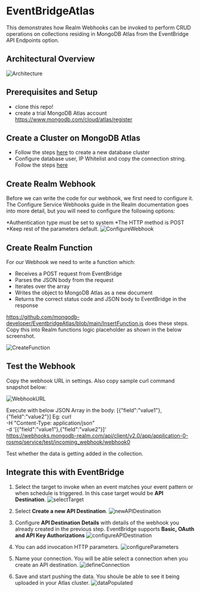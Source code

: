 # EventBridgeAtlas

This demonstrates how Realm Webhooks can be invoked to perform CRUD operations on collections residing in MongoDB Atlas from the EventBridge API Endpoints option. 

## Architectural Overview
![Architecture](/images/Architecture1.png)


## Prerequisites and Setup
- clone this repo!
- create a trial MongoDB Atlas account https://www.mongodb.com/cloud/atlas/register

## Create a Cluster on MongoDB Atlas
* Follow the steps [here](https://docs.atlas.mongodb.com/tutorial/create-new-cluster) to create a new database cluster
* Configure database user, IP Whitelist and copy the connection string. Follow the steps [here](https://docs.atlas.mongodb.com/driver-connection)

## Create Realm Webhook
Before we can write the code for our webhook, we first need to configure it. The Configure Service Webhooks guide in the Realm documentation goes into more detail, but you will need to configure the following options:

*Authentication type must be set to system
*The HTTP method is POST
*Keep rest of the parameters default.
![ConfigureWebhook](/images/RealmWebhook.png)

## Create Realm Function
For our Webhook we need to write a function which:

* Receives a POST request from EventBridge
* Parses the JSON body from the request
* Iterates over the array
* Writes the object to MongoDB Atlas as a new document
* Returns the correct status code and JSON body to EventBridge in the response

https://github.com/mongodb-developer/EventbridgeAtlas/blob/main/InsertFunction.js does these steps. Copy this into Realm functions logic placeholder as shown in the below screenshot. 

![CreateFunction](/images/RealmFunction.png)

## Test the Webhook

Copy the webhook URL in settings. Also copy sample curl command snapshot below:

![WebhookURL](/images/WebhookURL.png)

Execute with below JSON Array in the body:
[{"field":"value1"},{"field":"value2"}]
Eg: 
curl \
-H "Content-Type: application/json" \
-d '[{"field":"value1"},{"field":"value2"}]' \
https://webhooks.mongodb-realm.com/api/client/v2.0/app/application-0-rosmq/service/test/incoming_webhook/webhook0

Test whether the data is getting added in the collection. 


## Integrate this with EventBridge

1. Select the target to invoke when an event matches your event pattern or when schedule is triggered. In this case target would be **API Destination**. 
![selectTarget](/images/eventbridge1.png)

2. Select **Create a new API Destination**. 
![newAPIDestination](/images/eventbridge2.png)

3. Configure **API Destination Details** with details of the webhook you already created in the previous step. EventBridge supports **Basic, OAuth and API Key Authorizations**
![configureAPIDestination](/images/eventbridge3.png)

4. You can add invocation HTTP parameters. 
![configureParameters](/images/eventbridge4.png)

5. Name your connection. You will be able select a connection when you create an API destination.
![defineConnection](/images/eventbridge5.png) 

5. Save and start pushing the data. You shoule be able to see it being uploaded in your Atlas cluster. 
![dataPopulated](/images/eventbridge6.png)



